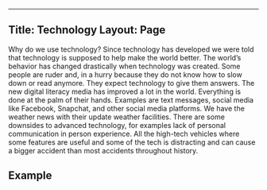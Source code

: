 ---
Title: Technology
Layout: Page
----
Why do we use technology? Since technology has developed we were told that technology is supposed to help make the world better. The world’s behavior has changed drastically when technology was created. Some people are ruder
and, in a hurry because they do not know how to slow down or read anymore. They expect technology to give them answers.
The new digital literacy media has improved a lot in the world. Everything is done at the palm of their hands. 
Examples are text messages, social media like Facebook, Snapchat, and other social media platforms. We have the weather news with their update weather facilities. 
There are some downsides to advanced technology, for examples lack of personal communication in person experience. All the high-tech vehicles where some features are useful and some of the tech
is distracting and can cause a bigger accident than most accidents throughout history. 
## Example
